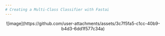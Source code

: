 ```yaml
---
# Creating a Multi-Class Classifier with Fastai
---
```

<p align="center">
![image](https://github.com/user-attachments/assets/3c7f5fa5-c1cc-40b9-b4d3-6dd1f577c34a)
</p>

